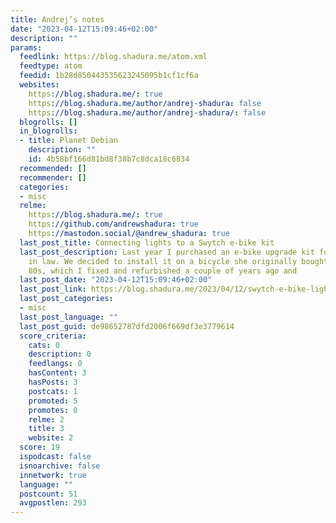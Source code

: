 ```yaml
---
title: Andrej’s notes
date: "2023-04-12T15:09:46+02:00"
description: ""
params:
  feedlink: https://blog.shadura.me/atom.xml
  feedtype: atom
  feedid: 1b28d850443535623245095b1cf1cf6a
  websites:
    https://blog.shadura.me/: true
    https://blog.shadura.me/author/andrej-shadura: false
    https://blog.shadura.me/author/andrej-shadura/: false
  blogrolls: []
  in_blogrolls:
  - title: Planet Debian
    description: ""
    id: 4b58bf166d81bd8f38b7c8dca18c6834
  recommended: []
  recommender: []
  categories:
  - misc
  relme:
    https://blog.shadura.me/: true
    https://github.com/andrewshadura: true
    https://mastodon.social/@andrew_shadura: true
  last_post_title: Connecting lights to a Swytch e-bike kit
  last_post_description: Last year I purchased an e-bike upgrade kit for my mother
    in law. We decided to install it on a bicycle she originally bought back in the
    80s, which I fixed and refurbished a couple of years ago and
  last_post_date: "2023-04-12T15:09:46+02:00"
  last_post_link: https://blog.shadura.me/2023/04/12/swytch-e-bike-lights/
  last_post_categories:
  - misc
  last_post_language: ""
  last_post_guid: de98652787dfd2006f669df3e3779614
  score_criteria:
    cats: 0
    description: 0
    feedlangs: 0
    hasContent: 3
    hasPosts: 3
    postcats: 1
    promoted: 5
    promotes: 0
    relme: 2
    title: 3
    website: 2
  score: 19
  ispodcast: false
  isnoarchive: false
  innetwork: true
  language: ""
  postcount: 51
  avgpostlen: 293
---
```

